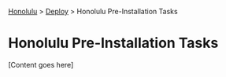 <a href="../overview.md">Honolulu</a> > <a href="../overview.md">Deploy</a> > Honolulu Pre-Installation Tasks

# Honolulu Pre-Installation Tasks

[Content goes here]